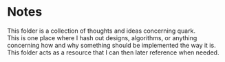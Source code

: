 # Notes
This folder is a collection of thoughts and ideas concerning quark.  
This is one place where I hash out designs, algorithms, or anything concerning how and why something should be implemented the way it is.  
This folder acts as a resource that I can then later reference when needed.
